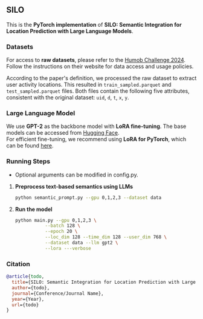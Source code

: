 ## SILO
This is the **PyTorch implementation** of **SILO: Semantic Integration for Location Prediction with Large Language Models**.

### Datasets

For access to **raw datasets**, please refer to the [Humob Challenge 2024](https://wp.nyu.edu/humobchallenge2024/). Follow the instructions on their website for data access and usage policies.

According to the paper's definition, we processed the raw dataset to extract user activity locations. This resulted in `train_sampled.parquet` and `test_sampled.parquet` files. Both files contain the following five attributes, consistent with the original dataset: `uid`, `d`, `t`, `x`, `y`.


### Large Language Model
We use **GPT-2** as the backbone model with **LoRA fine-tuning**. The base models can be accessed from [Hugging Face](https://huggingface.co/openai-community/gpt2).  
For efficient fine-tuning, we recommend using **LoRA for PyTorch**, which can be found [here](https://github.com/microsoft/LoRA).

### Running Steps
* Optional arguments can be modified in config.py.
1. **Preprocess text-based semantics using LLMs**
   ```bash
   python semantic_prompt.py --gpu 0,1,2,3 --dataset data
2. **Run the model**
   ```bash
   python main.py --gpu 0,1,2,3 \
              --batch 128 \
              --epoch 20 \
              --loc_dim 128 --time_dim 128 --user_dim 768 \
              --dataset data --llm gpt2 \
              --lora ---verbose
   
### Citation
```bibtex
@article{todo,
  title={SILO: Semantic Integration for Location Prediction with Large Language Models},
  author={todo},
  journal={Conference/Journal Name},
  year={Year},
  url={todo}
}
